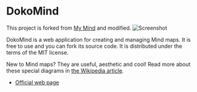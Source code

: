 # DokoMind

This project is forked from [My Mind](https://github.com/ondras/my-mind/) and modified.
![Screenshot](screenshot.png)

DokoMind is a web application for creating and managing Mind maps. It is free to use and you can fork its source code. It is distributed under the terms of the MIT license.

New to Mind maps? They are useful, aesthetic and cool! Read more about these special diagrams in [the Wikipedia article](http://en.wikipedia.org/wiki/Mind_map).

* [Official web page](https://github-doko.github.io/DokoMind/)
